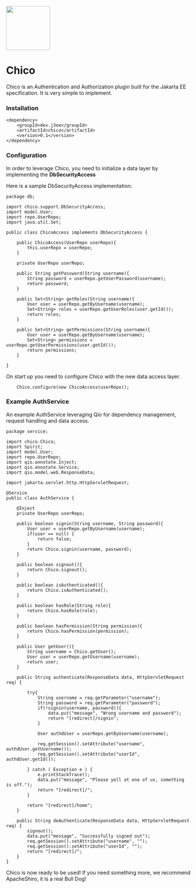 <img src="https://static.thenounproject.com/png/6246-200.png" width="120px"/>

#  Chico

Chico is an Authentication and Authorization plugin 
built for the Jakarta EE specification. It is very simple 
to implement. 

### Installation 
```
<dependency>
    <groupId>dev.j3ee</groupId>
    <artifactId>chico</artifactId>
    <version>0.1</version>
</dependency>
```

### Configuration

In order to leverage Chico, you need to initialize 
a data layer by implementing the **DbSecurityAccess**

Here is a sample DbSecurityAccess implementation: 

```
package db;

import chico.support.DbSecurityAccess;
import model.User;
import repo.UserRepo;
import java.util.Set;

public class ChicoAccess implements DbSecurityAccess {
    
    public ChicoAccess(UserRepo userRepo){
        this.userRepo = userRepo;
    }    

    private UserRepo userRepo;
 
    public String getPassword(String username){
        String password = userRepo.getUserPassword(username);
        return password;
    }

    public Set<String> getRoles(String username){
        User user = userRepo.getByUsername(username);
        Set<String> roles = userRepo.getUserRoles(user.getId());
        return roles;
    }

    public Set<String> getPermissions(String username){
        User user = userRepo.getByUsername(username);
        Set<String> permissions = userRepo.getUserPermissions(user.getId());
        return permissions;
    }

}
```

On start up you need to configure Chico with the new 
data access layer.

```
    Chico.configure(new ChicoAccess(userRepo));
```

### Example AuthService

An example AuthService leveraging Qio for dependency 
management, request handling and data access.


```
package service;

import chico.Chico;
import Spirit;
import model.User;
import repo.UserRepo;
import qio.annotate.Inject;
import qio.annotate.Service;
import qio.model.web.ResponseData;

import jakarta.servlet.http.HttpServletRequest;

@Service
public class AuthService {

    @Inject
    private UserRepo userRepo;

    public boolean signin(String username, String password){
        User user = userRepo.getByUsername(username);
        if(user == null) {
            return false;
        }
        return Chico.signin(username, password);
    }

    public boolean signout(){
        return Chico.signout();
    }

    public boolean isAuthenticated(){
        return Chico.isAuthenticated();
    }

    public boolean hasRole(String role){
        return Chico.hasRole(role);
    }

    public boolean hasPermission(String permission){
        return Chico.hasPermission(permission);
    }

    public User getUser(){
        String username = Chico.getUser();
        User user = userRepo.getUsername(username);
        return user;
    }

    public String authenticate(ResponseData data, HttpServletRequest req) {

        try{
            String username = req.getParameter("username");
            String password = req.getParameter("password");
            if(!signin(username, password)){
                data.put("message", "Wrong username and password");
                return "[redirect]/signin";
            }

            User authdUser = userRepo.getByUsername(username);

            req.getSession().setAttribute("username", authdUser.getUsername());
            req.getSession().setAttribute("userId", authdUser.getId());

        } catch ( Exception e ) {
            e.printStackTrace();
            data.put("message", "Please yell at one of us, something is off.");
            return "[redirect]/";
        }

        return "[redirect]/home";
    }

    public String deAuthenticate(ResponseData data, HttpServletRequest req) {
        signout();
        data.put("message", "Successfully signed out");
        req.getSession().setAttribute("username", "");
        req.getSession().setAttribute("userId", "");
        return "[redirect]/";
    }
}

```

Chico is now ready to be used! If you need something more, 
we recommend ApacheShiro, it is a real Bull Dog!




